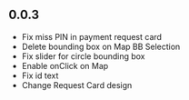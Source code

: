 ## 0.0.3

* Fix miss PIN in payment request card
* Delete bounding box on Map BB Selection
* Fix slider for circle bounding box
* Enable onClick on Map
* Fix id text
* Change Request Card design